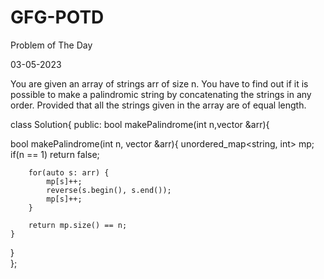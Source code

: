 # GFG-POTD
Problem of The Day 

03-05-2023


You are given an array of strings arr of size n. You have to find out if it is possible to make a palindromic string by concatenating the strings in any order. Provided that all the strings given in the array are of equal length.


class Solution{
public:
    bool makePalindrome(int n,vector<string> &arr){
  
   bool makePalindrome(int n, vector<string> &arr){
        unordered_map<string, int> mp;
        if(n == 1) return false;
        
        for(auto s: arr) {
            mp[s]++;
            reverse(s.begin(), s.end());
            mp[s]++;
        }
        
        return mp.size() == n;
    }
  }   
 }; 
